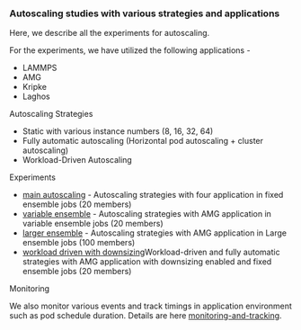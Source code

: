 ### Autoscaling studies with various strategies and applications 
Here, we describe all the experiments for autoscaling.

For the experiments, we have utilized the following applications -
- LAMMPS
- AMG
- Kripke
- Laghos

Autoscaling Strategies
- Static with various instance numbers (8, 16, 32, 64)
- Fully automatic autoscaling (Horizontal pod autoscaling + cluster autoscaling)
- Workload-Driven Autoscaling

Experiments
- [main autoscaling](autoscaling/) - Autoscaling strategies with four application in fixed ensemble jobs (20 members)
- [variable ensemble](variable-ensemble) - Autoscaling strategies with AMG application in variable ensemble jobs (20 members)
- [larger ensemble](larger-ensemble) - Autoscaling strategies with AMG application in Large ensemble jobs (100 members)
- [workload driven with downsizing](autoscaling-with-downsizing)Workload-driven and fully automatic strategies with AMG application with downsizing enabled and fixed ensemble jobs (20 members)

Monitoring

We also monitor various events and track timings in application environment such as pod schedule duration. Details are here [monitoring-and-tracking](monitoring-and-tracking-events).

